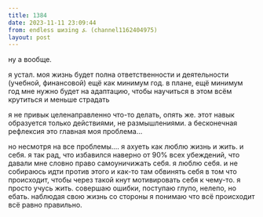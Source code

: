 ```yaml
---
title: 1384
date: 2023-11-11 23:09:44
from: endless шизing ⍼ (channel1162404975)
layout: post
---
```


ну а вообще. 

я устал. моя жизнь будет полна ответственности и деятельности (учебной, финансовой) ещё как минимум год. в плане, ещё минимум год мне нужно будет на адаптацию, чтобы научиться в этом всём крутиться и меньше страдать

я не привык целенаправленно что-то делать, опять же. этот навык образуется только действиями, не размышлениями. а бесконечная рефлексия это главная моя проблема...

но несмотря на все проблемы.... я ахуеть как люблю жизнь и жить. и себя. я так рад, что избавился наверно от 90% всех убеждений, что давали мне словно право самоуничижать себя. 
я люблю себя. и не собираюсь идти против этого и как-то там обвинять себя в том что происходит, чтобы через такой кнут мотивировать себя к чему-то. я просто учусь жить. совершаю ошибки, поступаю глупо, нелепо, но ебать. наблюдая свою жизнь со стороны я понимаю что всё происходит всё равно правильно.
